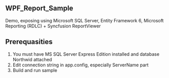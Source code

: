 ## WPF_Report_Sample
Demo, exposing using Microsoft SQL Server, Entity Framework 6, Microsoft Reporting (RDLC) + Syncfusion ReportViewer

## Prerequasities
1. You must have MS SQL Server Express Edition installed and database Northwid attached 
2. Edit connection string in app.config, especially ServerName part
3. Build and run sample
